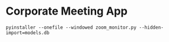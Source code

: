 # Corporate Meeting App

```
pyinstaller --onefile --windowed zoom_monitor.py --hidden-import=models.db
```